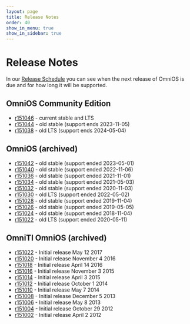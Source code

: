 ```yaml
---
layout: page
title: Release Notes
order: 40
show_in_menu: true
show_in_sidebar: true
---
```

# Release Notes

In our [Release Schedule](schedule.html) you can see when the next release
of OmniOS is due and for how long it will be supported.

## OmniOS Community Edition

* [r151046](https://github.com/omniosorg/omnios-build/blob/r151046/doc/ReleaseNotes.md) - current stable and LTS
* [r151044](https://github.com/omniosorg/omnios-build/blob/r151044/doc/ReleaseNotes.md) - old stable (support ends 2023-11-05)
* [r151038](https://github.com/omniosorg/omnios-build/blob/r151038/doc/ReleaseNotes.md) - old LTS (support ends 2024-05-04)

## OmniOS (archived)

* [r151042](https://github.com/omniosorg/omnios-build/blob/r151042/doc/ReleaseNotes.md) - old stable (support ended 2023-05-01)
* [r151040](https://github.com/omniosorg/omnios-build/blob/r151040/doc/ReleaseNotes.md) - old stable (support ended 2022-11-06)
* [r151036](https://github.com/omniosorg/omnios-build/blob/r151036/doc/ReleaseNotes.md) - old stable (support ended 2021-11-01)
* [r151034](https://github.com/omniosorg/omnios-build/blob/r151034/doc/ReleaseNotes.md) - old stable (support ended 2021-05-03)
* [r151032](https://github.com/omniosorg/omnios-build/blob/r151032/doc/ReleaseNotes.md) - old stable (support ended 2020-11-03)
* [r151030](https://github.com/omniosorg/omnios-build/blob/r151030/doc/ReleaseNotes.md) - old LTS (support ended 2022-05-02)
* [r151028](https://github.com/omniosorg/omnios-build/blob/r151028/doc/ReleaseNotes.md) - old stable (support ended 2019-11-04)
* [r151026](https://github.com/omniosorg/omnios-build/blob/r151026/doc/ReleaseNotes.md) - old stable (support ended 2019-05-05)
* [r151024](https://github.com/omniosorg/omnios-build/blob/r151024/doc/ReleaseNotes.md) - old stable (support ended 2018-11-04)
* [r151022](https://github.com/omniosorg/omnios-build/blob/r151022/doc/ReleaseNotes.md) - old LTS (support ended 2020-05-11)

## OmniTI OmniOS (archived)

* [r151022](legacy/releasenotes/r151022.html) - Initial release May 12 2017
* [r151020](legacy/releasenotes/r151020.html) - Initial release November 4 2016
* [r151018](legacy/releasenotes/r151018.html) - Initial release April 14 2016
* [r151016](legacy/releasenotes/r151016.html) - Initial release November 3 2015
* [r151014](legacy/releasenotes/r151014.html) - Initial release April 3 2015
* [r151012](legacy/releasenotes/r151012.html) - Initial release October 1 2014
* [r151010](legacy/releasenotes/r151010.html) - Initial release May 7 2014
* [r151008](legacy/releasenotes/r151008.html) - Initial release December 5 2013
* [r151006](legacy/releasenotes/r151006.html) - Initial release May 8 2013
* [r151004](legacy/releasenotes/r151004.html) - Initial release October 29 2012
* [r151002](legacy/releasenotes/r151002.html) - Initial release April 2 2012

